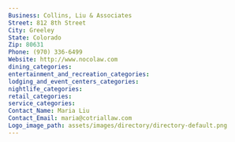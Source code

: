 ```yaml
---
Business: Collins, Liu & Associates
Street: 812 8th Street
City: Greeley
State: Colorado
Zip: 80631
Phone: (970) 336-6499
Website: http://www.nocolaw.com
dining_categories: 
entertainment_and_recreation_categories: 
lodging_and_event_centers_categories: 
nightlife_categories: 
retail_categories: 
service_categories: 
Contact_Name: Maria Liu
Contact_Email: maria@cotriallaw.com
Logo_image_path: assets/images/directory/directory-default.png
---
```

